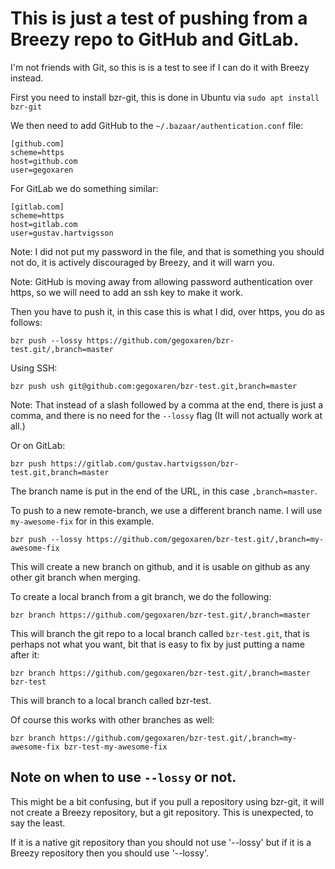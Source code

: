 # This is just a test of pushing from a Breezy repo to GitHub and GitLab.

I'm not friends with Git, so this is is a test to see if I can do it with
Breezy instead.

First you need to install bzr-git, this is done in Ubuntu via
`sudo apt install bzr-git`

We then need to add GitHub to the `~/.bazaar/authentication.conf` file:

```
[github.com]
scheme=https
host=github.com
user=gegoxaren
```

For GitLab we do something similar:

```
[gitlab.com]
scheme=https
host=gitlab.com
user=gustav.hartvigsson
```

Note: I did not put my password in the file, and that is something you should not
do, it is actively discouraged by Breezy, and it will warn you.

Note: GitHub is moving away from allowing password authentication over https,
so we will need to add an ssh key to make it work.


Then you have to push it, in this case this is what I did, over https, you do
as follows:

```
bzr push --lossy https://github.com/gegoxaren/bzr-test.git/,branch=master

```

Using SSH:

```
bzr push ush git@github.com:gegoxaren/bzr-test.git,branch=master
```

Note: That instead of a slash followed by a comma at the end, there is just a
comma, and there is no need for the `--lossy` flag (It will not actually work
at all.)


Or on GitLab:

```
bzr push https://gitlab.com/gustav.hartvigsson/bzr-test.git,branch=master
```


The branch name is put in the end of the URL, in this case
`,branch=master`.

To push to a new remote-branch, we use a different branch name.
I will use `my-awesome-fix` for in this example.

```
bzr push --lossy https://github.com/gegoxaren/bzr-test.git/,branch=my-awesome-fix
```

This will create a new branch on github, and it is usable on github as any other
git branch when merging.

To create a local branch from a git branch, we do the following:

```
bzr branch https://github.com/gegoxaren/bzr-test.git/,branch=master
```

This will branch the git repo to a local branch called `bzr-test.git`, that is
perhaps not what you want, bit that is easy to fix by just putting a name after
it:


```
bzr branch https://github.com/gegoxaren/bzr-test.git/,branch=master bzr-test
```

This will branch to a local branch called bzr-test.


Of course this works with other branches as well:

```
bzr branch https://github.com/gegoxaren/bzr-test.git/,branch=my-awesome-fix bzr-test-my-awesome-fix
```

## Note on when to use `--lossy` or not.

This might be a bit confusing, but if you pull a repository using bzr-git, it
will not create a Breezy repository, but a git repository. This is unexpected,
to say the least.

If it is a native git repository than you should not use '--lossy' but if it is
a Breezy repository then you should use '--lossy'.



